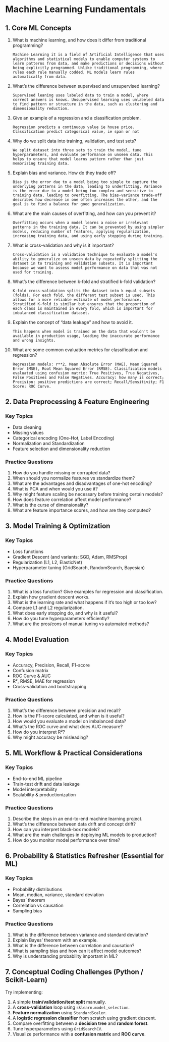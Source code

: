 # Machine Learning Fundamentals

## 1. Core ML Concepts
1. What is machine learning, and how does it differ from traditional programming?
    
    `Machine Learning it is a field of Artificial Intelligence that uses algorithms and statistical models to enable computer systems to learn patterns from data, and make predictions or decisions without being explicitly programmed. Unlike traditional programming, where rules each rule manually codded, ML models learn rules automatically from data.`

2. What’s the difference between supervised and unsupervised learning?
    
    `Supervised leaning uses labeled data to train a model, where correct answers is knows. Unsupervised learning uses unlabeled data to find pattern or structure in the data, such as clustering and dimensionality reduction.`

3. Give an example of a regression and a classification problem.
    
    `Regression predicts a continuous value ie house price. Classification predict categorical value, ie span or not`

4. Why do we split data into training, validation, and test sets?

    `We split dataset into three sets to train the model, tune hyperparameters, and evaluate performance on unseen data. This helps to ensure that model learns pattern rather than just memorizing training data.`

5. Explain bias and variance. How do they trade off?
    
    `Bias is the error due to a model being too simple to capture the underlying patterns in the data, leading to underfitting. Variance is the error due to a model being too complex and sensitive to training data, leading to overfitting. The bias-variance trade-off describes how decrease in one often increases the other, and the goal is to find a balance for good generalization.`

6. What are the main causes of overfitting, and how can you prevent it?

    `Overfitting occurs when a model learns a noise or irrelevant patterns in the training data. It can be prevented by using simpler models, reducing number of features, applying regularization, increasing training data, and using early stopping during training.`

7. What is cross-validation and why is it important?

    `Cross-validation is a validation technique to evaluate a model's ability to generalize on unseen data by repeatedly splitting the dataset in to training and validation subsets. It is important because we want to assess model performance on data that was not used for training.`

8. What’s the difference between k-fold and stratified k-fold validation?

    `K-fold cross-validation splits the dataset into k equal subsets (folds). For each fold, the different test subset is used. This allows for a more reliable estimate of model performance. Stratified K-fold is similar but ensures that the proportion of each class is maintained in every fold, which is important for imbalanced classification dataset.`

9. Explain the concept of “data leakage” and how to avoid it.

    `This happens when model is trained on the data that wouldn't be available in production usage, leading the inaccurate performance and wrong insights.`

10. What are some common evaluation metrics for classification and regression?

    `Regression models: r**2, Mean Absolute Error (MAE), Mean Squared Error (MSE), Root Mean Squared Error (RMSE). Classification models evaluated using confusion matrix: True Positives, True Negatives, False Positives and False Negatives. Accuracy: how many is correct; Precision: positive predictions are correct; Recall/Sensitivity; F1 Score; ROC Curve.`


## 2. Data Preprocessing & Feature Engineering

### Key Topics
* Data cleaning
* Missing values
* Categorical encoding (One-Hot, Label Encoding)
* Normalization and Standardization
* Feature selection and dimensionality reduction

### Practice Questions

1. How do you handle missing or corrupted data?
2. When should you normalize features vs standardize them?
3. What are the advantages and disadvantages of one-hot encoding?
4. What is PCA and when would you use it?
5. Why might feature scaling be necessary before training certain models?
6. How does feature correlation affect model performance?
7. What is the curse of dimensionality?
8. What are feature importance scores, and how are they computed?

## 3. Model Training & Optimization

### Key Topics

* Loss functions
* Gradient Descent (and variants: SGD, Adam, RMSProp)
* Regularization (L1, L2, ElasticNet)
* Hyperparameter tuning (GridSearch, RandomSearch, Bayesian)

### Practice Questions

1. What is a loss function? Give examples for regression and classification.
2. Explain how gradient descent works.
3. What is the learning rate and what happens if it’s too high or too low?
4. Compare L1 and L2 regularization.
5. What does early stopping do, and why is it useful?
6. How do you tune hyperparameters efficiently?
7. What are the pros/cons of manual tuning vs automated methods?

## 4. Model Evaluation

### Key Topics

* Accuracy, Precision, Recall, F1-score
* Confusion matrix
* ROC Curve & AUC
* R², RMSE, MAE for regression
* Cross-validation and bootstrapping

### Practice Questions

1. What’s the difference between precision and recall?
2. How is the F1-score calculated, and when is it useful?
3. How would you evaluate a model on imbalanced data?
4. What’s the ROC curve and what does AUC measure?
5. How do you interpret R²?
6. Why might accuracy be misleading?

## 5. ML Workflow & Practical Considerations

### Key Topics

* End-to-end ML pipeline
* Train-test drift and data leakage
* Model interpretability
* Scalability & productionization

### Practice Questions

1. Describe the steps in an end-to-end machine learning project.
2. What’s the difference between data drift and concept drift?
3. How can you interpret black-box models?
4. What are the main challenges in deploying ML models to production?
5. How do you monitor model performance over time?

## 6. Probability & Statistics Refresher (Essential for ML)

### Key Topics

* Probability distributions
* Mean, median, variance, standard deviation
* Bayes’ theorem
* Correlation vs causation
* Sampling bias

### Practice Questions

1. What is the difference between variance and standard deviation?
2. Explain Bayes’ theorem with an example.
3. What is the difference between correlation and causation?
4. What is sampling bias and how can it affect model outcomes?
5. Why is understanding probability important in ML?

## 7. Conceptual Coding Challenges (Python / Scikit-Learn)

Try implementing:

1. A simple **train/validation/test split** manually.
2. A **cross-validation** loop using `sklearn.model_selection`.
3. **Feature normalization** using `StandardScaler`.
4. A **logistic regression classifier** from scratch using gradient descent.
5. Compare overfitting between a **decision tree** and **random forest**.
6. Tune hyperparameters using `GridSearchCV`.
7. Visualize performance with a **confusion matrix** and **ROC curve**.
